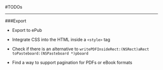 #TODOs

---

###Export

* Export to ePub

* Integrate CSS into the HTML inside a `<style>` tag

* Check if there is an alternative to `writePDFInsideRect:(NSRect)aRect toPasteboard:(NSPasteboard *)pboard`

* Find a way to support pagination for PDFs or eBook formats